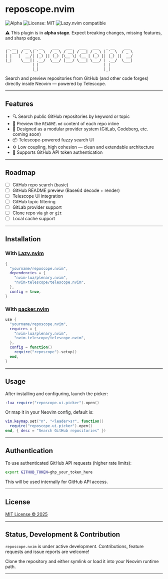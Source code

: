 # reposcope.nvim
![Alpha](https://img.shields.io/badge/status-alpha-orange)
![License: MIT](https://img.shields.io/badge/license-MIT-blue.svg)
![Lazy.nvim compatible](https://img.shields.io/badge/lazy.nvim-supported-success)

⚠️ This plugin is in **alpha stage**. Expect breaking changes, missing features, and sharp edges.

```
 _ __   ___  _ __    ___   ___   ___   ___   _ __    ___
| '__| / _ \| '_ \  / _ \ / __| / __| / _ \ | '_ \  / _ \
| |   |  __/| |_) || (_) |\__ \| (__ | (_) || |_) ||  __/
|_|    \___|| .__/  \___/ |___/ \___| \___/ | .__/  \___|
            | |                             | |
            |_|                             |_|
```

Search and preview repositories from GitHub (and other code forges) directly inside Neovim — powered by Telescope.

---

## Features

- 🔍 Search public GitHub repositories by keyword or topic
- 📄 Preview the `README.md` content of each repo inline
- 🧩 Designed as a modular provider system (GitLab, Codeberg, etc. coming soon)
- 📦 Telescope-powered fuzzy search UI
- ⚙️ Low coupling, high cohesion — clean and extendable architecture
- 🔐 Supports GitHub API token authentication

---

## Roadmap

- [ ] GitHub repo search (basic)
- [ ] GitHub README preview (Base64 decode + render)
- [ ] Telescope UI integration
- [ ] GitHub topic filtering
- [ ] GitLab provider support
- [ ] Clone repo via `gh` or `git`
- [ ] Local cache support

---

## Installation

### With [Lazy.nvim](https://github.com/folke/lazy.nvim)

```lua
{
  "yourname/reposcope.nvim",
  dependencies = {
    "nvim-lua/plenary.nvim",
    "nvim-telescope/telescope.nvim",
  },
  config = true,
}
```

### With [packer.nvim](https://github.com/wbthomason/packer.nvim)

```lua
use {
  "yourname/reposcope.nvim",
  requires = {
    "nvim-lua/plenary.nvim",
    "nvim-telescope/telescope.nvim",
  },
  config = function()
    require("reposcope").setup()
  end,
}
```

---

## Usage

After installing and configuring, launch the picker:

```lua
:lua require("reposcope.ui.picker").open()
```

Or map it in your Neovim config, default is:

```lua
vim.keymap.set("n", "<leader>sr", function()
  require("reposcope.ui.picker").open()
end, { desc = "Search GitHub repositories" })
```

---

## Authentication

To use authenticated GitHub API requests (higher rate limits):

```sh
export GITHUB_TOKEN=ghp_your_token_here
```

This will be used internally for GitHub API access.

---

## License

[MIT License © 2025](./LICENSE)

---

## Status, Development & Contribution

`reposcope.nvim` is under active development. Contributions, feature requests and issue reports are welcome!

Clone the repository and either symlink or load it into your Neovim runtime path.

---
